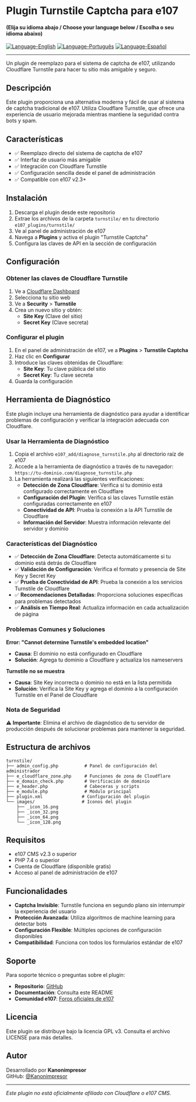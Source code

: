 # Plugin Turnstile Captcha para e107

#### (Elija su idioma abajo / Choose your language below / Escolha o seu idioma abaixo)

[![Language-English](https://img.shields.io/badge/Language-English-blue)](README.md) 
[![Language-Português](https://img.shields.io/badge/Language-Português-green)](README.pt-PT.md) 
[![Language-Español](https://img.shields.io/badge/Language-Español-red)](README.es-ES.md) 

---

Un plugin de reemplazo para el sistema de captcha de e107, utilizando Cloudflare Turnstile para hacer tu sitio más amigable y seguro.

## Descripción

Este plugin proporciona una alternativa moderna y fácil de usar al sistema de captcha tradicional de e107. Utiliza Cloudflare Turnstile, que ofrece una experiencia de usuario mejorada mientras mantiene la seguridad contra bots y spam.

## Características

- ✅ Reemplazo directo del sistema de captcha de e107
- ✅ Interfaz de usuario más amigable
- ✅ Integración con Cloudflare Turnstile
- ✅ Configuración sencilla desde el panel de administración
- ✅ Compatible con e107 v2.3+

## Instalación

1. Descarga el plugin desde este repositorio
2. Extrae los archivos de la carpeta `turnstile/` en tu directorio `e107_plugins/turnstile/`
3. Ve al panel de administración de e107
4. Navega a **Plugins** y activa el plugin "Turnstile Captcha"
5. Configura las claves de API en la sección de configuración

## Configuración

### Obtener las claves de Cloudflare Turnstile

1. Ve a [Cloudflare Dashboard](https://dash.cloudflare.com/)
2. Selecciona tu sitio web
3. Ve a **Security** > **Turnstile**
4. Crea un nuevo sitio y obtén:
   - **Site Key** (Clave del sitio)
   - **Secret Key** (Clave secreta)

### Configurar el plugin

1. En el panel de administración de e107, ve a **Plugins** > **Turnstile Captcha**
2. Haz clic en **Configurar**
3. Introduce las claves obtenidas de Cloudflare:
   - **Site Key**: Tu clave pública del sitio
   - **Secret Key**: Tu clave secreta
4. Guarda la configuración

## Herramienta de Diagnóstico

Este plugin incluye una herramienta de diagnóstico para ayudar a identificar problemas de configuración y verificar la integración adecuada con Cloudflare.

### Usar la Herramienta de Diagnóstico

1. Copia el archivo `e107_add/diagnose_turnstile.php` al directorio raíz de e107
2. Accede a la herramienta de diagnóstico a través de tu navegador: `https://tu-dominio.com/diagnose_turnstile.php`
3. La herramienta realizará las siguientes verificaciones:
   - **Detección de Zona Cloudflare**: Verifica si tu dominio está configurado correctamente en Cloudflare
   - **Configuración del Plugin**: Verifica si las claves Turnstile están configuradas correctamente en e107
   - **Conectividad de API**: Prueba la conexión a la API Turnstile de Cloudflare
   - **Información del Servidor**: Muestra información relevante del servidor y dominio

### Características del Diagnóstico

- ✅ **Detección de Zona Cloudflare**: Detecta automáticamente si tu dominio está detrás de Cloudflare
- ✅ **Validación de Configuración**: Verifica el formato y presencia de Site Key y Secret Key
- ✅ **Prueba de Conectividad de API**: Prueba la conexión a los servicios Turnstile de Cloudflare
- ✅ **Recomendaciones Detalladas**: Proporciona soluciones específicas para problemas detectados
- ✅ **Análisis en Tiempo Real**: Actualiza información en cada actualización de página

### Problemas Comunes y Soluciones

**Error: "Cannot determine Turnstile's embedded location"**
- **Causa**: El dominio no está configurado en Cloudflare
- **Solución**: Agrega tu dominio a Cloudflare y actualiza los nameservers

**Turnstile no se muestra**
- **Causa**: Site Key incorrecta o dominio no está en la lista permitida
- **Solución**: Verifica la Site Key y agrega el dominio a la configuración Turnstile en el Panel de Cloudflare

### Nota de Seguridad

⚠️ **Importante**: Elimina el archivo de diagnóstico de tu servidor de producción después de solucionar problemas para mantener la seguridad.

## Estructura de archivos

```
turnstile/
├── admin_config.php          # Panel de configuración del administrador
├── e_cloudflare_zone.php     # Funciones de zona de Cloudflare
├── e_domain_check.php        # Verificación de dominio
├── e_header.php              # Cabeceras y scripts
├── e_module.php              # Módulo principal
├── plugin.xml               # Configuración del plugin
└── images/                  # Iconos del plugin
    ├── _icon_16.png
    ├── _icon_32.png
    ├── _icon_64.png
    └── _icon_128.png
```

## Requisitos

- e107 CMS v2.3 o superior
- PHP 7.4 o superior
- Cuenta de Cloudflare (disponible gratis)
- Acceso al panel de administración de e107

## Funcionalidades

- **Captcha Invisible**: Turnstile funciona en segundo plano sin interrumpir la experiencia del usuario
- **Protección Avanzada**: Utiliza algoritmos de machine learning para detectar bots
- **Configuración Flexible**: Múltiples opciones de configuración disponibles
- **Compatibilidad**: Funciona con todos los formularios estándar de e107

## Soporte

Para soporte técnico o preguntas sobre el plugin:

- **Repositorio**: [GitHub](https://github.com/Kanonimpresor/e107_plugins)
- **Documentación**: Consulta este README
- **Comunidad e107**: [Foros oficiales de e107](https://e107.org)

## Licencia

Este plugin se distribuye bajo la licencia GPL v3. Consulta el archivo LICENSE para más detalles.

## Autor

Desarrollado por **Kanonimpresor**  
GitHub: [@Kanonimpresor](https://github.com/Kanonimpresor)

---

*Este plugin no está oficialmente afiliado con Cloudflare o e107 CMS.*